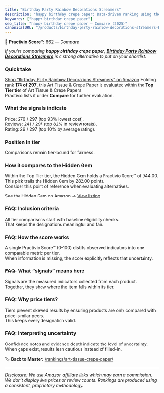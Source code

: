 ```yaml
---
title: "Birthday Party Rainbow Decorations Streamers"
description: "happy birthday crepe paper: Data-driven ranking using the Practivio Score™. Positioned by quality, value, demand, findability, momentum."
keywords: ["happy birthday crepe paper"]
seo_title: "happy birthday crepe paper — Compare (2025)"
canonicalURL: "/products/birthday-party-rainbow-decorations-streamers-B07Y43RDDK/"
---
```


**🛒 Practivio Score™:** 662 — _Compare_


*If you're comparing **happy birthday crepe paper**, **[Birthday Party Rainbow Decorations Streamers](https://www.amazon.com/dp/B07Y43RDDK?tag=practivio-20)** is a strong alternative to put on your shortlist.*
### Quick take
[Shop “Birthday Party Rainbow Decorations Streamers” on Amazon](https://www.amazon.com/dp/B07Y43RDDK?tag=practivio-20)
Holding rank **174 of 297**, this Art Tissue & Crepe Paper is evaluated within the **Top Tier tier** of Art Tissue & Crepe Papers.  
Practivio lists it under **Compare** for further evaluation.

### What the signals indicate
Price: 276 / 297 (top 93% lowest cost).  
Reviews: 241 / 297 (top 82% in review totals).  
Rating: 29 / 297 (top 10% by average rating).  

### Position in tier
Comparisons remain tier-bound for fairness.

### How it compares to the Hidden Gem
Within the Top Tier tier, the Hidden Gem holds a Practivio Score™ of 944.00.  
This pick trails the Hidden Gem by 282.00 points.  
Consider this point of reference when evaluating alternatives.  

See the Hidden Gem on Amazon → [View listing](https://www.amazon.com/dp/B004GC6KB6?tag=practivio-20)

### FAQ: Inclusion criteria
All tier comparisons start with baseline eligibility checks.  
That keeps the designations meaningful and fair.

### FAQ: How the score works
A single Practivio Score™ (0–100) distills observed indicators into one comparable metric per tier.  
When information is missing, the score explicitly reflects that uncertainty.

### FAQ: What “signals” means here
Signals are the measured indicators collected from each product.  
Together, they show where the item falls within its tier.

### FAQ: Why price tiers?
Tiers prevent skewed results by ensuring products are only compared with price-similar peers.  
This keeps every designation valid.

### FAQ: Interpreting uncertainty
Confidence notes and evidence depth indicate the level of uncertainty.  
When gaps exist, results lean cautious instead of filled-in.

<!-- Missing template for Compare/CompareWithinPriceClass -->


🏷️ **Back to Master:** [/rankings/art-tissue-crepe-paper/](/rankings/art-tissue-crepe-paper/)

---
_Disclosure: We use Amazon affiliate links which may earn a commission. We don’t display live prices or review counts. Rankings are produced using a consistent, proprietary methodology._
